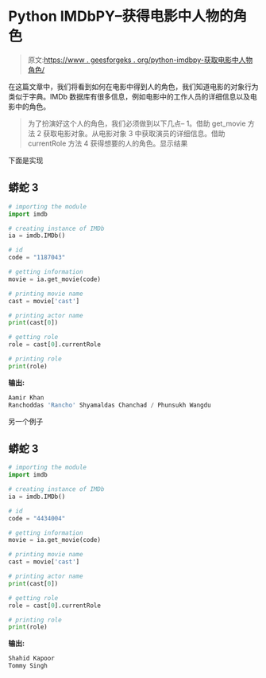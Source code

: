 # Python IMDbPY–获得电影中人物的角色

> 原文:[https://www . geesforgeks . org/python-imdbpy-获取电影中人物角色/](https://www.geeksforgeeks.org/python-imdbpy-getting-role-of-person-in-the-movie/)

在这篇文章中，我们将看到如何在电影中得到人的角色，我们知道电影的对象行为类似于字典。IMDb 数据库有很多信息，例如电影中的工作人员的详细信息以及电影中的角色。

> 为了扮演好这个人的角色，我们必须做到以下几点–
> 1。借助 get_movie 方法
> 2 获取电影对象。从电影对象
> 3 中获取演员的详细信息。借助 currentRole 方法
> 4 获得想要的人的角色。显示结果

下面是实现

## 蟒蛇 3

```py
# importing the module
import imdb

# creating instance of IMDb
ia = imdb.IMDb()

# id
code = "1187043"

# getting information
movie = ia.get_movie(code)

# printing movie name
cast = movie['cast']

# printing actor name
print(cast[0])

# getting role
role = cast[0].currentRole

# printing role
print(role)
```

**输出:**

```py
Aamir Khan
Ranchoddas 'Rancho' Shyamaldas Chanchad / Phunsukh Wangdu
```

另一个例子

## 蟒蛇 3

```py
# importing the module
import imdb

# creating instance of IMDb
ia = imdb.IMDb()

# id
code = "4434004"

# getting information
movie = ia.get_movie(code)

# printing movie name
cast = movie['cast']

# printing actor name
print(cast[0])

# getting role
role = cast[0].currentRole

# printing role
print(role)

```

**输出:**

```py
Shahid Kapoor
Tommy Singh
```
